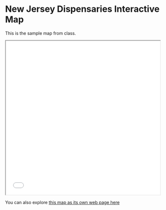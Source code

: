 # New Jersey Dispensaries Interactive Map

This is the sample map from class.

<iframe src='Manhattan_Mitchell_lama.html' width = '500' height = '500' ></iframe>

You can also explore [this map as its own web page here](Manhattan_Mitchell_lama.html)
